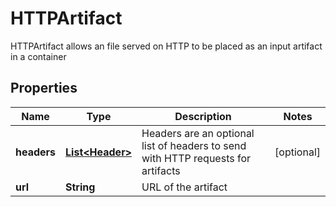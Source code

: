 

# HTTPArtifact

HTTPArtifact allows an file served on HTTP to be placed as an input artifact in a container
## Properties

Name | Type | Description | Notes
------------ | ------------- | ------------- | -------------
**headers** | [**List&lt;Header&gt;**](Header.md) | Headers are an optional list of headers to send with HTTP requests for artifacts |  [optional]
**url** | **String** | URL of the artifact | 




